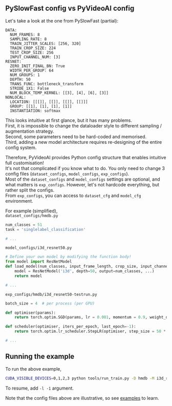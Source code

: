 ## PySlowFast config vs PyVideoAI config
Let's take a look at the one from PySlowFast (partial):  
```
DATA:
  NUM_FRAMES: 8
  SAMPLING_RATE: 8
  TRAIN_JITTER_SCALES: [256, 320]
  TRAIN_CROP_SIZE: 224
  TEST_CROP_SIZE: 256
  INPUT_CHANNEL_NUM: [3]
RESNET:
  ZERO_INIT_FINAL_BN: True
  WIDTH_PER_GROUP: 64
  NUM_GROUPS: 1
  DEPTH: 50
  TRANS_FUNC: bottleneck_transform
  STRIDE_1X1: False
  NUM_BLOCK_TEMP_KERNEL: [[3], [4], [6], [3]]
NONLOCAL:
  LOCATION: [[[]], [[]], [[]], [[]]]
  GROUP: [[1], [1], [1], [1]]
  INSTANTIATION: softmax
```

This looks intuitive at first glance, but it has many problems.  
First, it is impossible to change the dataloader style to different sampling / augmentation strategy.  
Second, some parameters need to be hard-coded and memorised.  
Third, adding a new model architecture requires re-designing of the entire config system.  

Therefore, PyVideoAI provides Python config structure that enables intuitive full customisation!  
It's not that complicated if you know what to do. You only need to change 3 config files (`dataset_configs`, `model_configs`, `exp_configs`).  
Most of the `dataset_configs` and `model_configs` settings are optional, and what matters is `exp_configs`. However, let's not hardcode everything, but rather split the configs.  
From `exp_configs`, you can access to `dataset_cfg` and `model_cfg` environment.

For example (simplified),  
`dataset_configs/hmdb.py`  
```python
num_classes = 51
task = 'singlelabel_classification'

# ...
```

`model_configs/i3d_resnet50.py`  
```python
# Define your own model by modifying the function body!
from model import ResNetModel
def load_model(num_classes, input_frame_length, crop_size, input_channel_num):
	model = ResNetModel('i3d', depth=50, output=num_classes, ...)
	return model

# ...
```

`exp_configs/hmdb/i3d_resnet50-testrun.py`  
```python
batch_size = 4	# per process (per GPU)

def optimiser(params):
    return torch.optim.SGD(params, lr = 0.001, momentum = 0.9, weight_decay = 5e-4)

def scheduler(optimiser, iters_per_epoch, last_epoch=-1):
    return torch.optim.lr_scheduler.StepLR(optimiser, step_size = 50 * iters_per_epoch, gamma = 0.1, last_epoch=last_epoch)     # Here, last_epoch means last iteration.

# ...
```

## Running the example
To run the above example,  
```bash
CUDA_VISIBLE_DEVICES=0,1,2,3 python tools/run_train.py -D hmdb -M i3d_resnet50 -E testrun --local_world_size 4 -e 200
```

To resume, add `-l -1` argument.

Note that the config files above are illustrative, so see [examples](https://github.com/kiyoon/PyVideoAI-examples) to learn.
